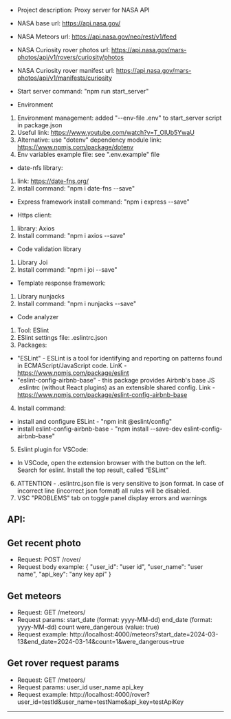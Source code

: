 - Project description:
Proxy server for NASA API

- NASA base url:
https://api.nasa.gov/

- NASA Meteors url:
https://api.nasa.gov/neo/rest/v1/feed

- NASA Curiosity rover photos url:
https://api.nasa.gov/mars-photos/api/v1/rovers/curiosity/photos

- NASA Curiosity rover manifest url:
https://api.nasa.gov/mars-photos/api/v1/manifests/curiosity

- Start server command:
"npm run start_server"

- Environment
1. Environment management:
added "--env-file .env" to start_server script in package.json
2. Useful link:
https://www.youtube.com/watch?v=T_OlUb5YwaU
3. Alternative:
use "dotenv" dependency module
link: https://www.npmjs.com/package/dotenv
4. Env variables example file:
see ".env.example" file

- date-nfs library:
1. link: 
https://date-fns.org/
2. install command:
"npm i date-fns --save"

- Express framework install command:
"npm i express --save"

- Https client:
1. library:
Axios
2. Install command: 
"npm i axios --save"

- Code validation library
1. Library
Joi
2. Install command: 
"npm i joi --save"

- Template response framework:
1. Library
nunjacks
2. Install command: 
"npm i nunjacks --save"

- Code analyzer
1. Tool:
ESlint
2. ESlint settings file:
.eslintrc.json
3. Packages:
- "ESLint" - ESLint is a tool for identifying and reporting on patterns found in ECMAScript/JavaScript code.
LinK - https://www.npmjs.com/package/eslint
- "eslint-config-airbnb-base" - this package provides Airbnb's base JS .eslintrc (without React plugins) as an extensible shared config.
Link - https://www.npmjs.com/package/eslint-config-airbnb-base
4. Install command:
- install and configure ESLint - "npm init @eslint/config"
- install eslint-config-airbnb-base - "npm install --save-dev eslint-config-airbnb-base"
5. Eslint plugin for VSCode:
- In VSCode, open the extension browser with the button on the left. Search for eslint. Install the top result, called “ESLint”
6. ATTENTION - .eslintrc.json file is very sensitive to json format. In case of incorrect line (incorrect json format) all rules will be disabled.
7. VSC "PROBLEMS" tab on toggle panel display errors and warnings

API:
---------
## Get recent photo ##
- Request:
POST /rover/
- Request body example:
{
    "user_id": "user id",
    "user_name": "user name",
    "api_key": "any key api"
}

## Get meteors ##
- Request:
GET /meteors/
- Request params:
start_date (format: yyyy-MM-dd)
end_date (format: yyyy-MM-dd)
count
were_dangerous (value: true)
- Request example:
http://localhost:4000/meteors?start_date=2024-03-13&end_date=2024-03-14&count=1&were_dangerous=true

## Get rover request params ##
- Request:
GET /meteors/
- Request params:
user_id
user_name
api_key
- Request example:
http://localhost:4000/rover?user_id=testId&user_name=testName&api_key=testApiKey
---------